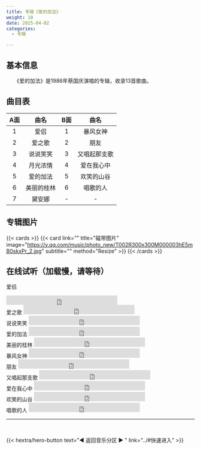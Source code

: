 ```yaml
---
title: 专辑《爱的加法》
weight: 10
date: 2025-04-02
categories:
  - 专辑

---
```



## 基本信息

　　《爱的加法》是1986年蔡国庆演唱的专辑，收录13首歌曲。

## 曲目表

|A面|曲名|B面|曲名|
|:-----:|:-----:|:-----:|:-----:|
|1|爱侣|1|暴风女神|
|2|爱之歌|2|朋友|
|3|说说笑笑|3|又唱起那支歌|
|4|月光浓情|4|爱在我心中|
|5|爱的加法|5|欢笑的山谷|
|6|美丽的桂林|6|唱歌的人|
|7|黛安娜|-|-|

## 专辑图片

{{< cards >}}
  {{< card link="" title="磁带图片" image="https://y.qq.com/music/photo_new/T002R300x300M000003hE5mB0skxPr_2.jpg" subtitle="" method="Resize" >}}
{{< /cards >}}


## 在线试听（加载慢，请等待）


爱侣
<iframe src="https://www.opendrive.com/player/NzNfODk5OTQ1MTBfWk53Sko" height="25" width="297" style="border:0" scrolling="no" frameborder="0" allowtransparency="true"></iframe>

<br>
爱之歌
<iframe src="https://www.opendrive.com/player/NzNfODk5OTQ1NjFfejlqaDg" height="25" width="297" style="border:0" scrolling="no" frameborder="0" allowtransparency="true"></iframe>

<br>
说说笑笑
<iframe src="https://www.opendrive.com/player/NzNfODk5OTQ1OTFfZUxTam8" height="25" width="297" style="border:0" scrolling="no" frameborder="0" allowtransparency="true"></iframe>

<br>
爱的加法
<iframe src="https://www.opendrive.com/player/NzNfODk5OTQwMzdfYjZZb2g" height="25" width="297" style="border:0" scrolling="no" frameborder="0" allowtransparency="true"></iframe>

<br>
美丽的桂林
<iframe src="https://www.opendrive.com/player/NzNfODk5OTQ1NzlfWk9wZ3U" height="25" width="297" style="border:0" scrolling="no" frameborder="0" allowtransparency="true"></iframe>

<br>
暴风女神
<iframe src="https://www.opendrive.com/player/NzNfODk5OTQ1Njdfd3ltOVQ" height="25" width="297" style="border:0" scrolling="no" frameborder="0" allowtransparency="true"></iframe>

<br>
朋友
<iframe src="https://www.opendrive.com/player/NzNfODk5OTQ1ODVfeVMwUkU" height="25" width="297" style="border:0" scrolling="no" frameborder="0" allowtransparency="true"></iframe>

<br>
又唱起那支歌
<iframe src="https://www.opendrive.com/player/NzNfODk5OTQ2MDBfZ01ZNFQ" height="25" width="297" style="border:0" scrolling="no" frameborder="0" allowtransparency="true"></iframe>

<br>
爱在我心中
<iframe src="https://www.opendrive.com/player/NzNfODk5OTQ1NzFfbkRPT2Y" height="25" width="297" style="border:0" scrolling="no" frameborder="0" allowtransparency="true"></iframe>

<br>
欢笑的山谷
<iframe src="https://www.opendrive.com/player/NzNfODk5OTQ2MjRfYnBRSVg" height="25" width="297" style="border:0" scrolling="no" frameborder="0" allowtransparency="true"></iframe>

<br>
唱歌的人
<iframe src="https://www.opendrive.com/player/NzNfODk5OTQ2MTFfa0dacTY" height="25" width="297" style="border:0" scrolling="no" frameborder="0" allowtransparency="true"></iframe>

<br>
<hr>
<br>

{{< hextra/hero-button text="◀ 返回音乐分区 ▶ " link="../#快速进入" >}}